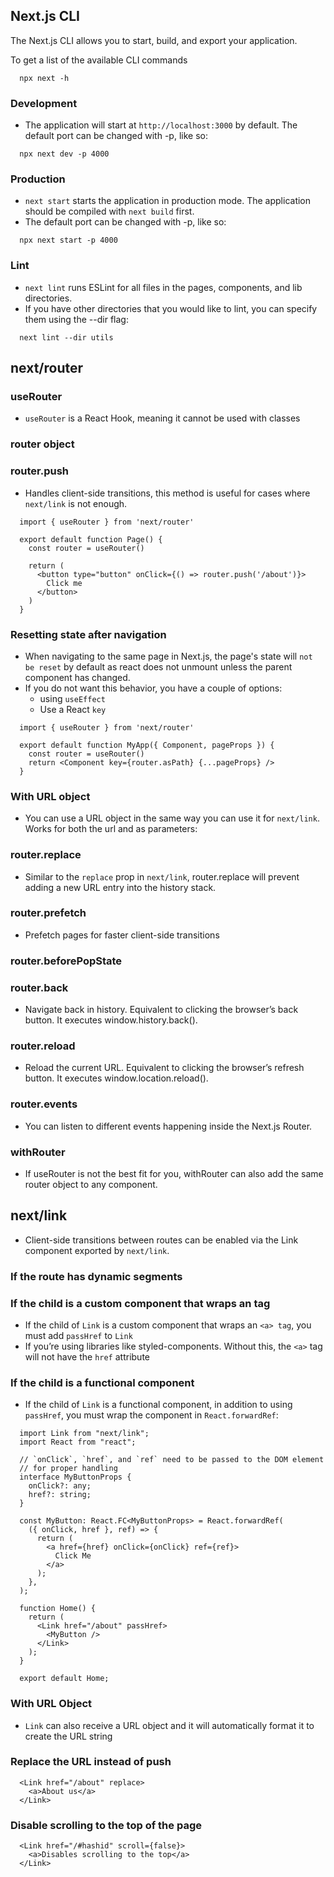 ## Next.js CLI

The Next.js CLI allows you to start, build, and export your application.

To get a list of the available CLI commands

```
  npx next -h
```

### Development

- The application will start at `http://localhost:3000` by default. The default port can be changed with -p, like so:

```
  npx next dev -p 4000
```

### Production

- `next start` starts the application in production mode. The application should be compiled with `next build` first.
- The default port can be changed with -p, like so:

```
  npx next start -p 4000
```

### Lint

- `next lint` runs ESLint for all files in the pages, components, and lib directories.
- If you have other directories that you would like to lint, you can specify them using the --dir flag:

```
  next lint --dir utils
```

## next/router

### useRouter

- `useRouter` is a React Hook, meaning it cannot be used with classes

### router object

### router.push

- Handles client-side transitions, this method is useful for cases where `next/link` is not enough.

```
  import { useRouter } from 'next/router'

  export default function Page() {
    const router = useRouter()

    return (
      <button type="button" onClick={() => router.push('/about')}>
        Click me
      </button>
    )
  }
```

### Resetting state after navigation

- When navigating to the same page in Next.js, the page's state will `not be reset` by default as react does not unmount unless the parent component has changed.
- If you do not want this behavior, you have a couple of options:
  - using `useEffect`
  - Use a React `key`

```
  import { useRouter } from 'next/router'

  export default function MyApp({ Component, pageProps }) {
    const router = useRouter()
    return <Component key={router.asPath} {...pageProps} />
  }
```

### With URL object

- You can use a URL object in the same way you can use it for `next/link`. Works for both the url and as parameters:

### router.replace

- Similar to the `replace` prop in `next/link`, router.replace will prevent adding a new URL entry into the history stack.

### router.prefetch

- Prefetch pages for faster client-side transitions

### router.beforePopState

### router.back

- Navigate back in history. Equivalent to clicking the browser’s back button. It executes window.history.back().

### router.reload

- Reload the current URL. Equivalent to clicking the browser’s refresh button. It executes window.location.reload().

### router.events

- You can listen to different events happening inside the Next.js Router.

### withRouter

- If useRouter is not the best fit for you, withRouter can also add the same router object to any component.

## next/link

- Client-side transitions between routes can be enabled via the Link component exported by `next/link`.

### If the route has dynamic segments

### If the child is a custom component that wraps an <a> tag

- If the child of `Link` is a custom component that wraps an `<a> tag`, you must add `passHref` to `Link`
- If you’re using libraries like styled-components. Without this, the `<a>` tag will not have the `href` attribute

### If the child is a functional component

- If the child of `Link` is a functional component, in addition to using `passHref`, you must wrap the component in `React.forwardRef`:

```
  import Link from "next/link";
  import React from "react";

  // `onClick`, `href`, and `ref` need to be passed to the DOM element
  // for proper handling
  interface MyButtonProps {
    onClick?: any;
    href?: string;
  }

  const MyButton: React.FC<MyButtonProps> = React.forwardRef(
    ({ onClick, href }, ref) => {
      return (
        <a href={href} onClick={onClick} ref={ref}>
          Click Me
        </a>
      );
    },
  );

  function Home() {
    return (
      <Link href="/about" passHref>
        <MyButton />
      </Link>
    );
  }

  export default Home;
```

### With URL Object

- `Link` can also receive a URL object and it will automatically format it to create the URL string

### Replace the URL instead of push

```
  <Link href="/about" replace>
    <a>About us</a>
  </Link>
```

### Disable scrolling to the top of the page

```
  <Link href="/#hashid" scroll={false}>
    <a>Disables scrolling to the top</a>
  </Link>
```
